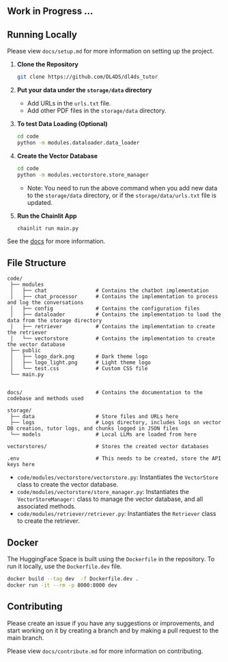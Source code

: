 ## **Work in Progress ...**

## Running Locally

Please view `docs/setup.md` for more information on setting up the project.

1. **Clone the Repository**
   ```bash
   git clone https://github.com/DL4DS/dl4ds_tutor
   ```

2. **Put your data under the `storage/data` directory**
   - Add URLs in the `urls.txt` file.
   - Add other PDF files in the `storage/data` directory.

3. **To test Data Loading (Optional)**
   ```bash
   cd code
   python -m modules.dataloader.data_loader
   ```

4. **Create the Vector Database**
   ```bash
   cd code
   python -m modules.vectorstore.store_manager
   ```
   - Note: You need to run the above command when you add new data to the `storage/data` directory, or if the `storage/data/urls.txt` file is updated.

5. **Run the Chainlit App**
   ```bash
   chainlit run main.py
   ```

See the [docs](https://github.com/DL4DS/dl4ds_tutor/tree/main/docs) for more information.

## File Structure

```plaintext
code/
 ├── modules
 │   ├── chat                # Contains the chatbot implementation
 │   ├── chat_processor      # Contains the implementation to process and log the conversations
 │   ├── config              # Contains the configuration files
 │   ├── dataloader          # Contains the implementation to load the data from the storage directory
 │   ├── retriever           # Contains the implementation to create the retriever
 │   └── vectorstore         # Contains the implementation to create the vector database
 ├── public
 │   ├── logo_dark.png       # Dark theme logo
 │   ├── logo_light.png      # Light theme logo
 │   └── test.css            # Custom CSS file
 └── main.py

 
docs/                        # Contains the documentation to the codebase and methods used

storage/
 ├── data                    # Store files and URLs here
 ├── logs                    # Logs directory, includes logs on vector DB creation, tutor logs, and chunks logged in JSON files
 └── models                  # Local LLMs are loaded from here

vectorstores/                # Stores the created vector databases

.env                         # This needs to be created, store the API keys here
```
- `code/modules/vectorstore/vectorstore.py`: Instantiates the `VectorStore` class to create the vector database.
- `code/modules/vectorstore/store_manager.py`: Instantiates the `VectorStoreManager:` class to manage the vector database, and all associated methods.
- `code/modules/retriever/retriever.py`: Instantiates the `Retriever` class to create the retriever.


## Docker 

The HuggingFace Space is built using the `Dockerfile` in the repository. To run it locally, use the `Dockerfile.dev` file.

```bash
docker build --tag dev  -f Dockerfile.dev .
docker run -it --rm -p 8000:8000 dev
```

## Contributing

Please create an issue if you have any suggestions or improvements, and start working on it by creating a branch and by making a pull request to the main branch.

Please view `docs/contribute.md` for more information on contributing.